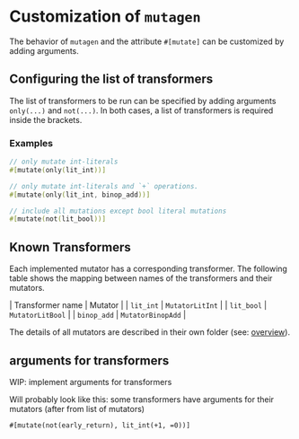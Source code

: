 # Customization of `mutagen`

The behavior of `mutagen` and the attribute `#[mutate]` can be customized by adding arguments.

## Configuring the list of transformers

The list of transformers to be run can be specified by adding arguments `only(...)` and `not(...)`. In both cases, a list of transformers is required inside the brackets.

### Examples

```rust
// only mutate int-literals
#[mutate(only(lit_int))]

// only mutate int-literals and `+` operations.
#[mutate(only(lit_int, binop_add))]

// include all mutations except bool literal mutations
#[mutate(not(lit_bool))]
```

## Known Transformers

Each implemented mutator has a corresponding transformer. The following table shows the mapping between names of the transformers and their mutators.

| Transformer name | Mutator |
| `lit_int` | `MutatorLitInt` |
| `lit_bool` | `MutatorLitBool` |
| `binop_add` | `MutatorBinopAdd` |

The details of all mutators are described in their own folder (see: [overview](mutators)).

## arguments for transformers

WIP: implement arguments for transformers

Will probably look like this: some transformers have arguments for their mutators (after from list of mutators)

```
#[mutate(not(early_return), lit_int(+1, =0))]
```

